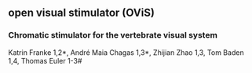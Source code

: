## open visual stimulator (OViS)

### Chromatic stimulator for the vertebrate visual system

Katrin Franke 1,2*, André Maia Chagas 1,3*, Zhijian Zhao 1,3, Tom Baden 1,4, Thomas Euler 1-3#
